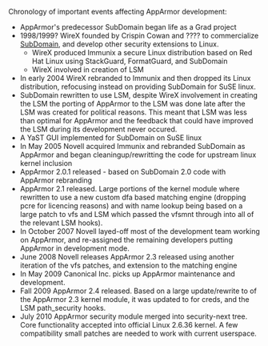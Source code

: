 Chronology of important events affecting AppArmor development:

-   AppArmor's predecessor SubDomain began life as a Grad project
-   1998/1999? WireX founded by Crispin Cowan and ???? to commercialize [SubDomain](https://www.usenix.org/legacy/publications/library/proceedings/lisa2000/full_papers/cowan/cowan_html/index.html), and develop other security extensions to Linux.
    -   WireX produced Immunix a secure Linux distribution based on Red Hat Linux using StackGuard, FormatGuard, and SubDomain
    -   WireX involved in creation of LSM
-   In early 2004 WireX rebranded to Immunix and then dropped its Linux distribution, refocusing instead on providing SubDomain for SuSE linux.
-   SubDomain rewritten to use LSM, despite WireX involvement in creating the LSM the porting of AppArmor to the LSM was done late after the LSM was created for political reasons. This meant that LSM was less than optimal for AppArmor and the feedback that could have improved the LSM during its development never occured.
-   A YaST GUI implemented for SubDomain on SuSE linux
-   In May 2005 Novell acquired Immunix and rebranded SubDomain as AppArmor and began cleaningup/rewritting the code for upstream linux kernel inclusion
-   AppArmor 2.0.1 released - based on SubDomain 2.0 code with AppArmor rebranding
-   AppArmor 2.1 released. Large portions of the kernel module where rewritten to use a new custom dfa based matching engine (dropping pcre for licencing reasons) and with name lookup being based on a large patch to vfs and LSM which passed the vfsmnt through into all of the relevant LSM hooks).
-   In October 2007 Novell layed-off most of the development team working on AppArmor, and re-assigned the remaining developers putting AppArmor in development mode.
-   June 2008 Novell releases AppArmor 2.3 released using another iteration of the vfs patches, and extension to the matching engine
-   In May 2009 Canonical Inc. picks up AppArmor maintenance and development.
-   Fall 2009 AppArmor 2.4 released. Based on a large update/rewrite to of the AppArmor 2.3 kernel module, it was updated to for creds, and the LSM path\_security hooks.
-   July 2010 AppArmor security module merged into security-next tree. Core functionality accepted into official Linux 2.6.36 kernel. A few compatibility small patches are needed to work with current userspace.

